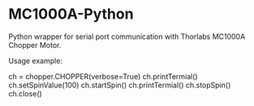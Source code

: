 # MC1000A-Python
Python wrapper for serial port communication with Thorlabs MC1000A Chopper Motor.

Usage example:

ch = chopper.CHOPPER(verbose=True)
ch.printTermial()
ch.setSpinValue(100)
ch.startSpin()
ch.printTermial()
ch.stopSpin()
ch.close()
